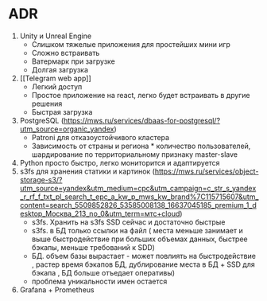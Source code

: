 # ADR
1. Unity и Unreal Engine
	- Слишком тяжелые приложения для простейших мини игр
	- Сложно встраивать
	- Ватермарк при загрузке
	- Долгая загрузка
2. [[Telegram web app]]
	- Легкий доступ
	- Простое приложение на react, легко будет встраивать в другие решения
	- Быстрая загрузка
3. PostgreSQL (https://mws.ru/services/dbaas-for-postgresql/?utm_source=organic_yandex)
	- Patroni для отказоустойчивого кластера
	- Зависимость от страны и региона * количество пользователей, шардирование по территориальному признаку master-slave
4. Python просто быстро, легко мониторится и адаптируется
5. s3fs для хранения статики и картинок (https://mws.ru/services/object-storage-s3/?utm_source=yandex&utm_medium=cpc&utm_campaign=c_str_s_yandex_r_rf_f_txt_pl_search_t_epc_a_kw_p_mws_kw_brand%7C115715607&utm_content=search_5509852826_53585008138_16637045185_premium_1_desktop_Москва_213_no_0&utm_term=мтс+cloud)
	- s3fs. Хранить на s3fs SSD сейчас и достаточно быстрые
	- s3fs. в БД только ссылки на файл ( места меньше занимает и выше быстродействие при больших объемах данных, быстрее бэкапы, меньше требований к SDD)
	- БД. объем базы вырастает - может повлиять на быстродействие , растер время бэкапов БД, дублирование места в БД + SSD для бэкапа , БД больше отъедает оперативы)
	- проблема уникальности имен остается
6. Grafana + Prometheus